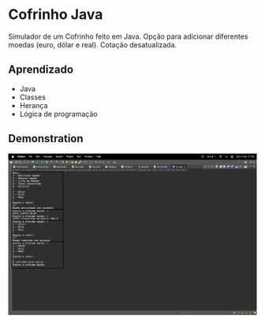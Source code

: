 # Cofrinho Java

Simulador de um Cofrinho feito em Java. Opção para adicionar diferentes moedas (euro, dólar e real). Cotação desatualizada.
## Aprendizado

- Java
- Classes
- Herança
- Lógica de programação



## Demonstration

<img src="imagemEclipse.png">


